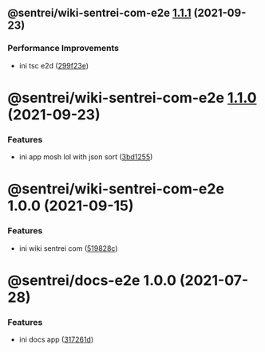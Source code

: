## @sentrei/wiki-sentrei-com-e2e [1.1.1](https://github.com/sentrei/sentrei/compare/@sentrei/wiki-sentrei-com-e2e@1.1.0...@sentrei/wiki-sentrei-com-e2e@1.1.1) (2021-09-23)

### Performance Improvements

- ini tsc e2d ([299f23e](https://github.com/sentrei/sentrei/commit/299f23e4bc09c199ec375ac894f3e8d6709a94be))

# @sentrei/wiki-sentrei-com-e2e [1.1.0](https://github.com/sentrei/sentrei/compare/@sentrei/wiki-sentrei-com-e2e@1.0.0...@sentrei/wiki-sentrei-com-e2e@1.1.0) (2021-09-23)

### Features

- ini app mosh lol with json sort ([3bd1255](https://github.com/sentrei/sentrei/commit/3bd12550f6f1a2be250c0497c665e79e9d1ecd88))

# @sentrei/wiki-sentrei-com-e2e 1.0.0 (2021-09-15)

### Features

- ini wiki sentrei com ([519828c](https://github.com/sentrei/sentrei/commit/519828c2fa11a501df329b8f4d90ee8e27f7fb45))

# @sentrei/docs-e2e 1.0.0 (2021-07-28)

### Features

- ini docs app ([317261d](https://github.com/sentrei/sentrei/commit/317261dc9a93696000c501363f5329f84b6e9d7a))
